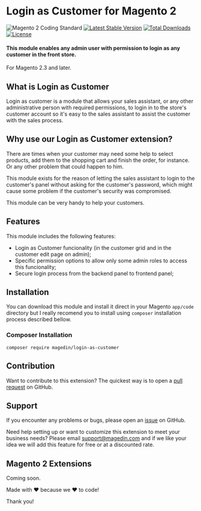 # Login as Customer for Magento 2

![Magento 2 Coding Standard](https://github.com/magedin/magento2-module-login-as-customer/workflows/Magento%202%20Coding%20Standard/badge.svg)
[![Latest Stable Version](https://poser.okvpn.org/magedin/login-as-customer/v/stable)](https://packagist.org/packages/magedin/login-as-customer)
[![Total Downloads](https://poser.okvpn.org/magedin/login-as-customer/downloads)](https://packagist.org/packages/magedin/login-as-customer)
[![License](https://poser.okvpn.org/magedin/login-as-customer/license)](https://packagist.org/packages/magedin/login-as-customer)

#### This module enables any admin user with permission to login as any customer in the front store.

For Magento 2.3 and later.

## What is Login as Customer

Login as customer is a module that allows your sales assistant, or any other administrative person with required permissions, to login in to the store's customer account so it's easy to the sales assistant to assist the customer with the sales process.

## Why use our Login as Customer extension?

There are times when your customer may need some help to select products, add them to the shopping cart and finish the order, for instance. Or any other problem that could happen to him.

This module exists for the reason of letting the sales assistant to login to the customer's panel without asking for the customer's password, which might cause some problem if the customer's security was compromised.

This module can be very handy to help your customers.

## Features

This module includes the following features:

- Login as Customer funcionality (in the customer grid and in the customer edit page on admin);
- Specific permission options to allow only some admin roles to access this funcionality;
- Secure login process from the backend panel to frontend panel;

## Installation

You can download this module and install it direct in your Magento `app/code` directory but I really recomend you to install using `composer` installation process described bellow.

### Composer Installation

```shell
composer require magedin/login-as-customer
```

## Contribution

Want to contribute to this extension? The quickest way is to open a [pull request](https://github.com/magedin/magento2-login-as-customer/pulls) on GitHub.

## Support

If you encounter any problems or bugs, please open an [issue](https://github.com/magedin/magento2-login-as-customer/issues) on GitHub.

Need help setting up or want to customize this extension to meet your business needs? Please email support@magedin.com and if we like your idea we will add this feature for free or at a discounted rate.

## Magento 2 Extensions

Coming soon.

Made with :heart: because we :heart: to code!

Thank you!

